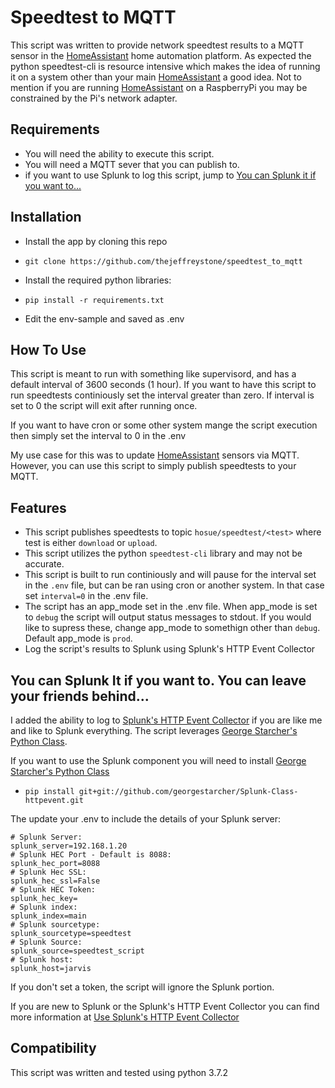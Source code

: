 
# Speedtest to MQTT

This script was written to provide network speedtest results to a MQTT sensor in the [HomeAssistant](https://home-assistant.io) home automation platform. As expected the python speedtest-cli is resource intensive which makes the idea of running it on a system other than your main [HomeAssistant](https://home-assistant.io) a good idea. Not to mention if you are running [HomeAssistant](https://home-assistant.io) on a RaspberryPi you may be constrained by the Pi's network adapter. 

## Requirements
* You will need the ability to execute this script. 
* You will need a MQTT sever that you can publish to.
* if you want to use Splunk to log this script, jump to [You can Splunk it if you want to...](https://github.com/thejeffreystone/speedtest_to_mqtt#you-can-splunk-it-if-you-want-to-you-can-leave-your-friends-behind) 

## Installation
* Install the app by cloning this repo
 - `git clone https://github.com/thejeffreystone/speedtest_to_mqtt`
* Install the required python libraries:
 - `pip install -r requirements.txt`
* Edit the env-sample and saved as .env

## How To Use

This script is meant to run with something like supervisord, and has a default interval of 3600 seconds (1 hour). If you want to have this script to run speedtests continiously set the interval greater than zero. If interval is set to 0 the script will exit after running once. 

If you want to have cron or some other system mange the script execution then simply set the interval to 0 in the .env 

My use case for this was to update [HomeAssistant](https://home-assistant.io) sensors via MQTT. However, you can use this script to simply publish speedtests to your MQTT. 

## Features
* This script publishes speedtests to topic `hosue/speedtest/<test>` where test is either `download` or `upload`.
* This script utilizes the python `speedtest-cli` library and may not be accurate.
* This script is built to run continiously and will pause for the interval set in the `.env` file, but can be ran using cron or another system. In that case set `interval=0` in the .env file.
* The script has an app_mode set in the .env file. When app_mode is set to `debug` the script will output status messages to stdout. If you would like to supress these, change app_mode to somethign other than `debug`. Default app_mode is `prod`.   
* Log the script's results to Splunk using Splunk's HTTP Event Collector

## You can Splunk It if you want to. You can leave your friends behind...

I added the ability to log to [Splunk's HTTP Event Collector](https://docs.splunk.com/Documentation/Splunk/latest/Data/UsetheHTTPEventCollector) if you are like me and like to Splunk everything. The script leverages [George Starcher's Python Class](https://github.com/georgestarcher/Splunk-Class-httpevent).

If you want to use the Splunk component you will need to install [George Starcher's Python Class](https://github.com/georgestarcher/Splunk-Class-httpevent)
 - `pip install git+git://github.com/georgestarcher/Splunk-Class-httpevent.git`

The update your .env to include the details of your Splunk server:
```
# Splunk Server:
splunk_server=192.168.1.20
# Splunk HEC Port - Default is 8088:
splunk_hec_port=8088
# Splunk Hec SSL:
splunk_hec_ssl=False
# Splunk HEC Token:
splunk_hec_key=
# Splunk index:
splunk_index=main
# Splunk sourcetype:
splunk_sourcetype=speedtest
# Splunk Source:
splunk_source=speedtest_script
# Splunk host:
splunk_host=jarvis

```
If you don't set a token, the script will ignore the Splunk portion. 

If you are new to Splunk or the Splunk's HTTP Event Collector you can find more information at [Use Splunk's HTTP Event Collector](https://docs.splunk.com/Documentation/Splunk/latest/Data/UsetheHTTPEventCollector)

## Compatibility

This script was written and tested using python 3.7.2
